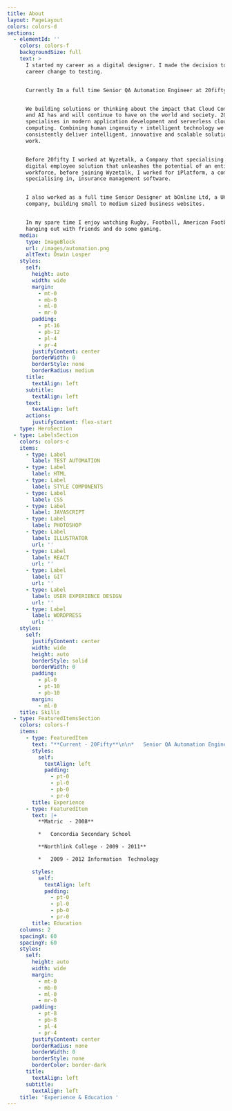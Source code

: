 ```yaml
---
title: About
layout: PageLayout
colors: colors-d
sections:
  - elementId: ''
    colors: colors-f
    backgroundSize: full
    text: >
      I started my career as a digital designer. I made the decision to make a
      career change to testing.


      Currently Im a full time Senior QA Automation Engineer at 20fifty. 


      We building solutions or thinking about the impact that Cloud Computing
      and AI has and will continue to have on the world and society. 20fifty
      specialises in modern application development and serverless cloud
      computing. Combining human ingenuity + intelligent technology we
      consistently deliver intelligent, innovative and scalable solutions that
      work.


      Before 20fifty I worked at Wyzetalk, a Company that specialising in a
      digital employee solution that unleashes the potential of an entire
      workforce, before joining Wyzetalk, I worked for iPlatform, a company
      specialising in, insurance management software.


      I also worked as a full time Senior Designer at bOnline Ltd, a UK based
      company, building small to medium sized business websites.


      In my spare time I enjoy watching Rugby, Football, American Football,
      hanging out with friends and do some gaming.
    media:
      type: ImageBlock
      url: /images/automation.png
      altText: Oswin Losper
    styles:
      self:
        height: auto
        width: wide
        margin:
          - mt-0
          - mb-0
          - ml-0
          - mr-0
        padding:
          - pt-16
          - pb-12
          - pl-4
          - pr-4
        justifyContent: center
        borderWidth: 0
        borderStyle: none
        borderRadius: medium
      title:
        textAlign: left
      subtitle:
        textAlign: left
      text:
        textAlign: left
      actions:
        justifyContent: flex-start
    type: HeroSection
  - type: LabelsSection
    colors: colors-c
    items:
      - type: Label
        label: TEST AUTOMATION
      - type: Label
        label: HTML
      - type: Label
        label: STYLE COMPONENTS
      - type: Label
        label: CSS
      - type: Label
        label: JAVASCRIPT
      - type: Label
        label: PHOTOSHOP
      - type: Label
        label: ILLUSTRATOR
        url: ''
      - type: Label
        label: REACT
        url: ''
      - type: Label
        label: GIT
        url: ''
      - type: Label
        label: USER EXPERIENCE DESIGN
        url: ''
      - type: Label
        label: WORDPRESS
        url: ''
    styles:
      self:
        justifyContent: center
        width: wide
        height: auto
        borderStyle: solid
        borderWidth: 0
        padding:
          - pl-0
          - pt-10
          - pb-10
        margin:
          - ml-0
    title: Skills
  - type: FeaturedItemsSection
    colors: colors-f
    items:
      - type: FeaturedItem
        text: "**Current - 20Fifty**\n\n*   Senior QA Automation Engineer\n\n**September 2019 - February 2022 - Wyzetalk**\n\n*   Front End Automation Tester\n\n**September 2017 - September 2019 - iPlatform**\n\n*   Web Design & Front End Automation Tester\n\n**August 2013 - August 2017 -**\_ **bOnline**\n\n*   Senior Tester & Designer & Team Lead\n\n"
        styles:
          self:
            textAlign: left
            padding:
              - pt-0
              - pl-0
              - pb-0
              - pr-0
        title: Experience
      - type: FeaturedItem
        text: |+
          **Matric  - 2008**

          *   Concordia Secondary School

          **Northlink College - 2009 - 2011**

          *   2009 - 2012 Information  Technology

        styles:
          self:
            textAlign: left
            padding:
              - pt-0
              - pl-0
              - pb-0
              - pr-0
        title: Education
    columns: 2
    spacingX: 60
    spacingY: 60
    styles:
      self:
        height: auto
        width: wide
        margin:
          - mt-0
          - mb-0
          - ml-0
          - mr-0
        padding:
          - pt-8
          - pb-8
          - pl-4
          - pr-4
        justifyContent: center
        borderRadius: none
        borderWidth: 0
        borderStyle: none
        borderColor: border-dark
      title:
        textAlign: left
      subtitle:
        textAlign: left
    title: 'Experience & Education '
---
```

